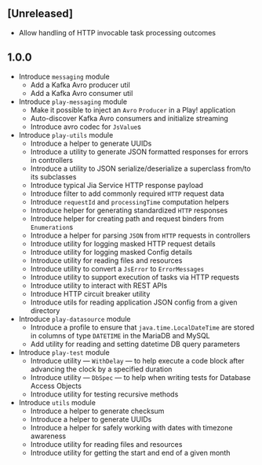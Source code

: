 ## [Unreleased]

- Allow handling of HTTP invocable task processing outcomes

## 1.0.0

- Introduce `messaging` module
    - Add a Kafka Avro producer util
    - Add a Kafka Avro consumer util
- Introduce `play-messaging` module
    - Make it possible to inject an `Avro` `Producer` in a Play! application
    - Auto-discover Kafka Avro consumers and initialize streaming
    - Introduce avro codec for `JsValue`s
- Introduce `play-utils` module
    - Introduce a helper to generate UUIDs
    - Introduce a utility to generate JSON formatted responses for errors in controllers
    - Introduce a utility to JSON serialize/deserialize a superclass from/to its subclasses
    - Introduce typical Jia Service HTTP response payload
    - Introduce filter to add commonly required `HTTP` request data
    - Introduce `requestId` and `processingTime` computation helpers
    - Introduce helper for generating standardized `HTTP` responses
    - Introduce helper for creating path and request binders from `Enumeration`s
    - Introduce a helper for parsing `JSON` from `HTTP` requests in controllers
    - Introduce utility for logging masked HTTP request details
    - Introduce utility for logging masked Config details
    - Introduce utility for reading files and resources
    - Introduce utility to convert a `JsError` to `ErrorMessages`
    - Introduce utility to support execution of tasks via HTTP requests
    - Introduce utility to interact with REST APIs
    - Introduce HTTP circuit breaker utility
    - Introduce utils for reading application JSON config from a given directory
- Introduce `play-datasource` module
    - Introduce a profile to ensure that `java.time.LocalDateTime` are stored in columns of
      type `DATETIME` in the MariaDB and MySQL
    - Add utility for reading and setting datetime DB query parameters
- Introduce `play-test` module
    - Introduce utility — `WithDelay` — to help execute a code block after advancing the clock by a
      specified duration
    - Introduce utility — `DbSpec` — to help when writing tests for Database Access Objects
    - Introduce utility for testing recursive methods
- Introduce `utils` module
    - Introduce a helper to generate checksum
    - Introduce a helper to generate UUIDs
    - Introduce a helper for safely working with dates with timezone awareness
    - Introduce utility for reading files and resources
    - Introduce utility for getting the start and end of a given month
